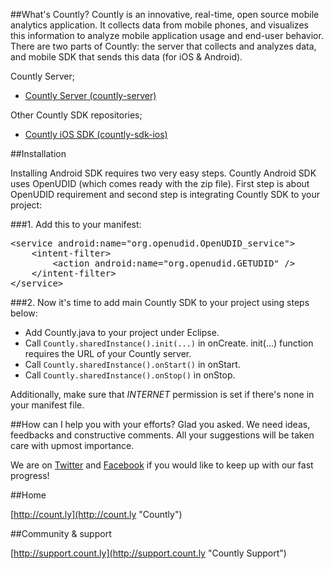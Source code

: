 ##What's Countly?
Countly is an innovative, real-time, open source mobile analytics application. It collects data from mobile phones, and visualizes this information to analyze mobile application usage and end-user behavior. There are two parts of Countly: the server that collects and analyzes data, and mobile SDK that sends this data (for iOS & Android).

Countly Server;

- [Countly Server (countly-server)](https://github.com/Countly/countly-server)

Other Countly SDK repositories;

- [Countly iOS SDK (countly-sdk-ios)](https://github.com/Countly/countly-sdk-ios)


##Installation


Installing Android SDK requires two very easy steps. Countly Android SDK uses OpenUDID (which comes ready with the zip file). First step is about OpenUDID requirement and second step is integrating Countly SDK to your project:

###1. Add this to your manifest:


<pre class="prettyprint">
&lt;service android:name=&quot;org.openudid.OpenUDID_service&quot;&gt;
    &lt;intent-filter&gt;
        &lt;action android:name=&quot;org.openudid.GETUDID&quot; /&gt;
    &lt;/intent-filter&gt;
&lt;/service&gt;</pre>

###2. Now it's time to add main Countly SDK to your project using steps below:

* Add Countly.java to your project under Eclipse.
* Call `Countly.sharedInstance().init(...)` in onCreate. init(...) function requires the URL of your Countly server.
* Call `Countly.sharedInstance().onStart()` in onStart.
* Call `Countly.sharedInstance().onStop()` in onStop.

Additionally, make sure that *INTERNET* permission is set if there's none in your manifest file.

##How can I help you with your efforts?
Glad you asked. We need ideas, feedbacks and constructive comments. All your suggestions will be taken care with upmost importance. 

We are on [Twitter](http://twitter.com/gocountly) and [Facebook](http://www.facebook.com/Countly) if you would like to keep up with our fast progress!

##Home

[http://count.ly](http://count.ly "Countly")

##Community & support

[http://support.count.ly](http://support.count.ly "Countly Support")